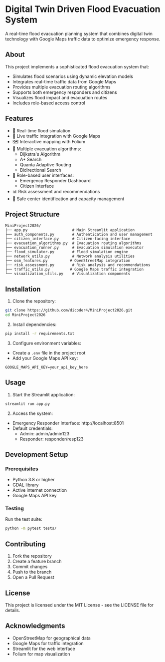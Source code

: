 # Digital Twin Driven Flood Evacuation System

A real-time flood evacuation planning system that combines digital twin technology with Google Maps traffic data to optimize emergency response.

## About

This project implements a sophisticated flood evacuation system that:
- Simulates flood scenarios using dynamic elevation models
- Integrates real-time traffic data from Google Maps
- Provides multiple evacuation routing algorithms
- Supports both emergency responders and citizens
- Visualizes flood impact and evacuation routes
- Includes role-based access control

## Features

- 🌊 Real-time flood simulation
- 🚗 Live traffic integration with Google Maps
- 🗺️ Interactive mapping with Folium
- 🚦 Multiple evacuation algorithms:
  - Dijkstra's Algorithm
  - A* Search
  - Quanta Adaptive Routing
  - Bidirectional Search
- 👥 Role-based user interfaces:
  - Emergency Responder Dashboard
  - Citizen Interface
- 📊 Risk assessment and recommendations
- 🏥 Safe center identification and capacity management

## Project Structure

```
MiniProject2026/
├── app.py                    # Main Streamlit application
├── auth_components.py        # Authentication and user management
├── citizen_interface.py      # Citizen-facing interface
├── evacuation_algorithms.py  # Evacuation routing algorithms
├── evacuation_runner.py      # Evacuation simulation executor
├── flood_simulator.py        # Flood simulation engine
├── network_utils.py          # Network analysis utilities
├── osm_features.py          # OpenStreetMap integration
├── risk_assessment.py        # Risk analysis and recommendations
├── traffic_utils.py         # Google Maps traffic integration
└── visualization_utils.py    # Visualization components
```

## Installation

1. Clone the repository:
```bash
git clone https://github.com/dicoder4/MiniProject2026.git
cd MiniProject2026
```

2. Install dependencies:
```bash
pip install -r requirements.txt
```

3. Configure environment variables:
- Create a `.env` file in the project root
- Add your Google Maps API key:
```
GOOGLE_MAPS_API_KEY=your_api_key_here
```

## Usage

1. Start the Streamlit application:
```bash
streamlit run app.py
```

2. Access the system:
- Emergency Responder Interface: http://localhost:8501
- Default credentials:
  - Admin: admin/admin123
  - Responder: responder/resp123

## Development Setup

### Prerequisites
- Python 3.8 or higher
- GDAL library
- Active internet connection
- Google Maps API key

### Testing
Run the test suite:
```bash
python -m pytest tests/
```

## Contributing

1. Fork the repository
2. Create a feature branch
3. Commit changes
4. Push to the branch
5. Open a Pull Request

## License

This project is licensed under the MIT License - see the LICENSE file for details.

## Acknowledgments

- OpenStreetMap for geographical data
- Google Maps for traffic integration
- Streamlit for the web interface
- Folium for map visualization
